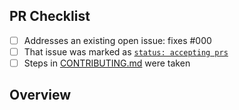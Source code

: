 <!-- 👋 Hi, thanks for sending a PR to get-github-auth-token! 🪙
Please fill out all fields below and make sure each item is true and [x] checked.
Otherwise we may not be able to review your PR. -->

## PR Checklist

- [ ] Addresses an existing open issue: fixes #000
- [ ] That issue was marked as [`status: accepting prs`](https://github.com/JoshuaKGoldberg/get-github-auth-token/issues?q=is%3Aopen+is%3Aissue+label%3A%22status%3A+accepting+prs%22)
- [ ] Steps in [CONTRIBUTING.md](https://github.com/JoshuaKGoldberg/get-github-auth-token/blob/main/.github/CONTRIBUTING.md) were taken

## Overview

<!-- Description of what is changed and how the code change does that. -->
